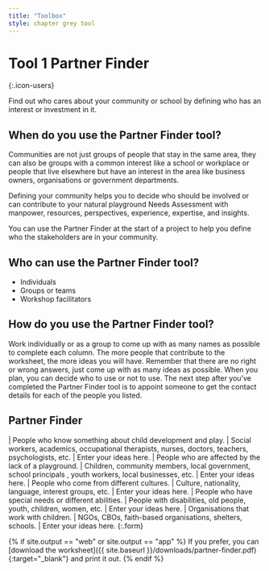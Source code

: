 ```yaml
---
title: "Toolbox"
style: chapter grey tool
---
```


# **Tool 1** Partner Finder
{:.icon-users}

Find out who cares about your community or school by defining who has an interest or investment in it.

## When do you use the Partner Finder tool?

Communities are not just groups of people that stay in the same area, they can also be groups with a common interest like a school or workplace or people that live elsewhere but have an interest in the area like business owners, organisations or government departments.

Defining your community helps you to decide who should be involved or can contribute to your natural playground Needs Assessment with manpower, resources, perspectives, experience, expertise, and insights.

You can use the Partner Finder at the start of a project to help you define who the stakeholders are in your community.

## Who can use the Partner Finder tool?

-   Individuals
-   Groups or teams
-   Workshop facilitators

## How do you use the Partner Finder tool?

Work individually or as a group to come up with as many names as possible to complete each column. The more people that contribute to the worksheet, the more ideas you will have. Remember that there are no right or wrong answers, just come up with as many ideas as possible. When you plan, you can decide who to use or not to use. The next step after you’ve completed the Partner Finder tool is to appoint someone to get the contact details for each of the people you listed.

## Partner Finder

| People who know something about child development and play. | Social workers, academics, occupational therapists, nurses, doctors, teachers, psychologists, etc. | Enter your ideas here.
| People who are affected by the lack of a playground. | Children, community members, local government, school principals , youth workers, local businesses, etc. | Enter your ideas here.
| People who come from different cultures. | Culture, nationality, language, interest groups, etc. | Enter your ideas here.
| People who have special needs or different abilities. | People with disabilities, old people, youth, children, women, etc. | Enter your ideas here.
| Organisations that work with children. | NGOs, CBOs, faith-based organisations, shelters, schools. | Enter your ideas here.
{:.form}

{% if site.output == "web" or site.output == "app" %}
If you prefer, you can [download the worksheet]({{ site.baseurl }}/downloads/partner-finder.pdf){:target="_blank"} and print it out.
{% endif %}
